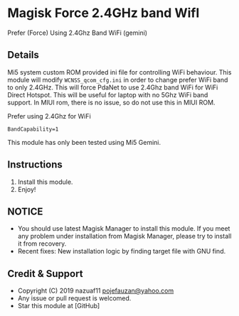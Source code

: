 # Magisk Force 2.4GHz band WifI

Prefer (Force) Using 2.4Ghz Band WiFi (gemini)


## Details

 Mi5 system custom ROM provided ini file for controlling WiFi behaviour. This module will modify `WCNSS_qcom_cfg.ini` in order to change prefer WiFi band to only 2.4GHz. This will force PdaNet to use 2.4Ghz band WiFi for WiFi Direct Hotspot. This will be useful for laptop with no 5Ghz WiFi band support. In MIUI rom, there is no issue, so do not use this in MIUI ROM.


Prefer using 2.4Ghz for WiFi
```
BandCapability=1
```
This module has only been tested using Mi5 Gemini. 



## Instructions
1. Install this module.
2. Enjoy!

## NOTICE

* You should use latest Magisk Manager to install this module. If you meet any problem under installation from Magisk Manager, please try to install it from recovery.
* Recent fixes:
New installation logic by finding target file with GNU find.

## Credit & Support

* Copyright (C) 2019 nazuaf11 <pojefauzan@yahoo.com>
* Any issue or pull request is welcomed.
* Star this module at [GitHub]
